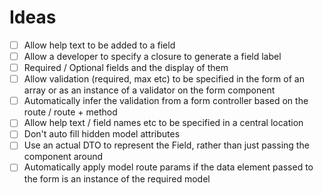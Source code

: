 # Ideas

- [ ] Allow help text to be added to a field
- [ ] Allow a developer to specify a closure to generate a field label
- [ ] Required / Optional fields and the display of them
- [ ] Allow validation (required, max etc) to be specified in the form of an array or as an instance of a validator on the form component
- [ ] Automatically infer the validation from a form controller based on the route / route + method
- [ ] Allow help text / field names etc to be specified in a central location
- [ ] Don't auto fill hidden model attributes
- [ ] Use an actual DTO to represent the Field, rather than just passing the component around
- [ ] Automatically apply model route params if the data element passed to the form is an instance of the required model
